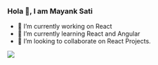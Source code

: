 ### Hola 👋, I am Mayank Sati

- 🔭 I’m currently working on React
- 🌱 I’m currently learning React and Angular
- 👯 I’m looking to collaborate on React Projects.
<!-- 🤔 I’m looking for help with ...
- 💬 Ask me about ...
- 📫 How to reach me: ...
- 😄 Pronouns: ...
- ⚡ Fun fact: ...
-->

<img src="https://github-readme-stats.vercel.app/api?username=mayank-sati&theme=gruvbox&show_icons=true">
